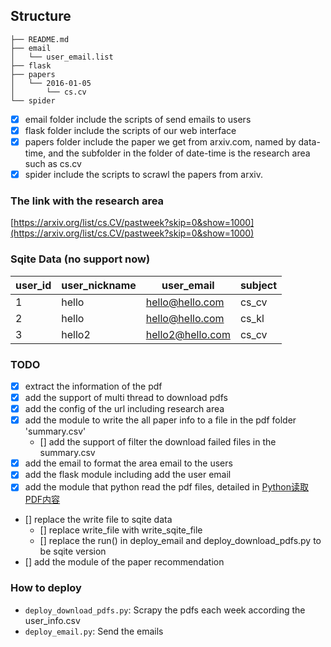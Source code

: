 ## Structure

    ├── README.md
    ├── email
    │   └── user_email.list
    ├── flask
    ├── papers
    │   └── 2016-01-05
    │       └── cs.cv
    └── spider

 - [x] email folder include the scripts of send emails to users
 - [x] flask folder include the scripts of our web interface
 - [x] papers folder include the paper we get from arxiv.com, named by data-time, and the subfolder in the folder of date-time is the research area such as cs.cv
 - [x] spider include the scripts to scrawl the papers from arxiv.

### The link with the research area

[https://arxiv.org/list/cs.CV/pastweek?skip=0&show=1000](https://arxiv.org/list/cs.CV/pastweek?skip=0&show=1000)


### Sqite Data (no support now)

| user_id | user_nickname | user_email | subject |
| ------| ------ | ------ | ------|
| 1 | hello | hello@hello.com | cs_cv |
| 2 | hello | hello@hello.com | cs_kl |
| 3 | hello2| hello2@hello.com| cs_cv |


### TODO
 - [x] extract the information of the pdf
 - [x] add the support of multi thread to download pdfs
 - [x] add the config of the url including research area
 - [x] add the module to write the all paper info to a file in the pdf folder 'summary.csv'
    - [] add the support of filter the download failed files in the summary.csv
 - [x] add the email to format the area email to the users
 - [x] add the flask module including add the user email
 - [x] add the module that python read the pdf files, detailed in [Python读取PDF内容](https://zhuanlan.zhihu.com/p/20910680)
 - [] replace the write file to sqite data
    - [] replace write_file with write_sqite_file
    - [] replace the run() in deploy_email and deploy_download_pdfs.py to be sqite version
 - [] add the module of the paper recommendation


### How to deploy

 - `deploy_download_pdfs.py`: Scrapy the pdfs each week according the user_info.csv
 - `deploy_email.py`: Send the emails





 
